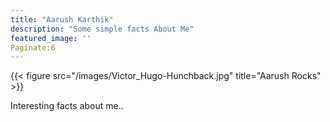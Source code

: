 ```yaml
---
title: "Aarush Karthik"
description: "Some simple facts About Me"
featured_image: ''
Paginate:6
---
```

{{< figure src="/images/Victor_Hugo-Hunchback.jpg" title="Aarush Rocks" >}}

Interesting facts about me..
